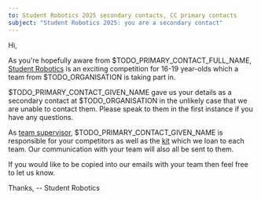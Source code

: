 ```yaml
---
to: Student Robotics 2025 secondary contacts, CC primary contacts
subject: "Student Robotics 2025: you are a secondary contact"
---
```


Hi,

As you're hopefully aware from $TODO_PRIMARY_CONTACT_FULL_NAME,
[Student Robotics][student-robotics] is an exciting competition for
16-19 year-olds which a team from $TODO_ORGANISATION is taking part in.

$TODO_PRIMARY_CONTACT_GIVEN_NAME gave us your details as a secondary contact at
$TODO_ORGANISATION in the unlikely case that we are unable to contact them.
Please speak to them in the first instance if you have any questions.

As [team supervisor][team-supervisor], $TODO_PRIMARY_CONTACT_GIVEN_NAME is
responsible for your competitors as well as the [kit][kit] which we loan to each
team. Our communication with your team will also all be sent to them.

If you would like to be copied into our emails with your team then feel free to
let us know.

Thanks,
-- Student Robotics

[student-robotics]: https://studentrobotics.org
[kit]: https://studentrobotics.org/docs/kit/
[team-supervisor]: https://studentrobotics.org/docs/robots_101/team_supervisor
